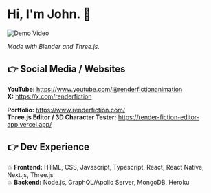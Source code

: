 # Hi, I'm John. 👋

![Demo Video](rf_demo2_gif.gif)

<i>Made with Blender and Three.js.</i>

## :point_right: Social Media / Websites
**YouTube:** https://www.youtube.com/@renderfictionanimation<br>
**X:** https://x.com/renderfiction<br>

**Portfolio:** https://www.renderfiction.com/<br>
**Three.js Editor / 3D Character Tester:** https://render-fiction-editor-app.vercel.app/<br>

## :point_right: Dev Experience
:boom: **Frontend:** HTML, CSS, Javascript, Typescript, React, React Native, Next.js, Three.js<br>
:boom: **Backend:** Node.js, GraphQL/Apollo Server, MongoDB, Heroku<br>
